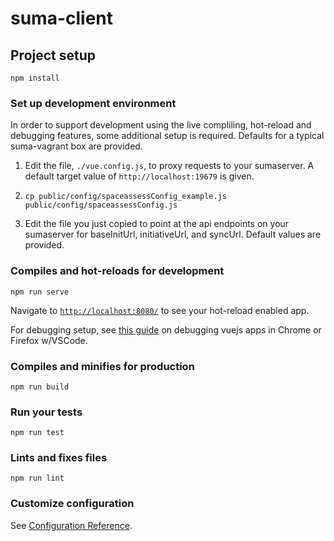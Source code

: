 # suma-client

## Project setup
```
npm install
```

### Set up development environment
In order to support development using the live compliling, hot-reload and debugging features, some additional setup is required.  Defaults for a typical suma-vagrant box are provided.

1. Edit the file, `./vue.config.js`, to proxy requests to your sumaserver.  A default target value of `http://localhost:19679` is given.
2. 
    ```
    cp public/config/spaceassessConfig_example.js public/config/spaceassessConfig.js
    ```
3. Edit the file you just copied to point at the api endpoints on your sumaserver for baseInitUrl, initiativeUrl, and syncUrl. Default values are provided.


### Compiles and hot-reloads for development
```
npm run serve
```
Navigate to [`http://localhost:8080/`](http://localhost:8080/) to see your hot-reload enabled app.

For debugging setup, see [this guide](https://vuejs.org/v2/cookbook/debugging-in-vscode.html) on debugging vuejs apps in Chrome or Firefox w/VSCode.

### Compiles and minifies for production
```
npm run build
```

### Run your tests
```
npm run test
```

### Lints and fixes files
```
npm run lint
```

### Customize configuration
See [Configuration Reference](https://cli.vuejs.org/config/).
